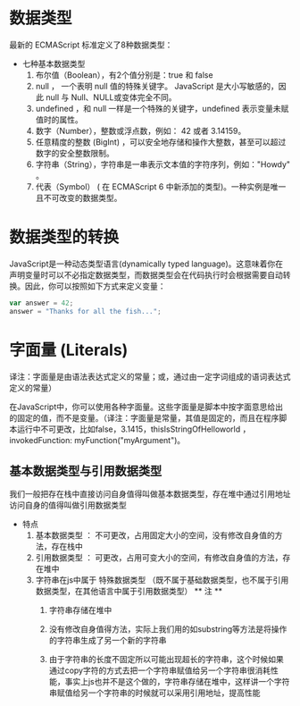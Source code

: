 # 数据类型
最新的 ECMAScript 标准定义了8种数据类型：

- 七种基本数据类型
    1. 布尔值（Boolean），有2个值分别是：true 和 false
    2. null ， 一个表明 null 值的特殊关键字。 JavaScript 是大小写敏感的，因此 null 与 Null、NULL或变体完全不同。
    3. undefined ，和 null 一样是一个特殊的关键字，undefined 表示变量未赋值时的属性。
    4. 数字（Number），整数或浮点数，例如： 42 或者 3.14159。
    5. 任意精度的整数 (BigInt) ，可以安全地存储和操作大整数，甚至可以超过数字的安全整数限制。
    6. 字符串（String），字符串是一串表示文本值的字符序列，例如："Howdy" 。
    7. 代表（Symbol） ( 在 ECMAScript 6 中新添加的类型)。一种实例是唯一且不可改变的数据类型。

# 数据类型的转换
JavaScript是一种动态类型语言(dynamically typed language)。这意味着你在声明变量时可以不必指定数据类型，而数据类型会在代码执行时会根据需要自动转换。因此，你可以按照如下方式来定义变量：

```js
var answer = 42;
answer = "Thanks for all the fish...";
```

# 字面量 (Literals)
译注：字面量是由语法表达式定义的常量；或，通过由一定字词组成的语词表达式定义的常量）

在JavaScript中，你可以使用各种字面量。这些字面量是脚本中按字面意思给出的固定的值，而不是变量。（译注：字面量是常量，其值是固定的，而且在程序脚本运行中不可更改，比如false，3.1415，thisIsStringOfHelloworld ，invokedFunction: myFunction("myArgument")。

## 基本数据类型与引用数据类型
我们一般把存在栈中直接访问自身值得叫做基本数据类型，存在堆中通过引用地址访问自身的值得叫做引用数据类型

- 特点
    1. 基本数据类型 ： 不可更改，占用固定大小的空间，没有修改自身值的方法，存在栈中
    2. 引用数据类型 ： 可更改，占用可变大小的空间，有修改自身值的方法，存在堆中
    3. 字符串在js中属于 特殊数据类型 （既不属于基础数据类型，也不属于引用数据类型，在其他语言中属于引用数据类型）
        ** 注 **
        1. 字符串存储在堆中

		2. 没有修改自身值得方法，实际上我们用的如substring等方法是将操作的字符串生成了另一个新的字符串

		3. 由于字符串的长度不固定所以可能出现超长的字符串，这个时候如果通过copy字符的方式去把一个字符串赋值给另一个字符串很消耗性能，事实上js也并不是这个做的，字符串存储在堆中，这样讲一个字符串赋值给另一个字符串的时候就可以采用引用地址，提高性能